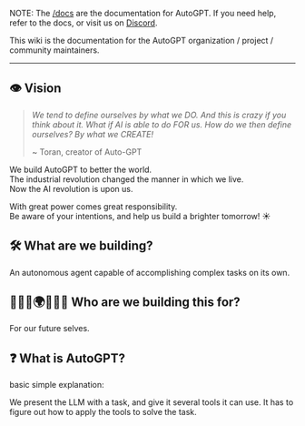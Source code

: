 NOTE: The [/docs](https://docs.agpt.co/) are the documentation for AutoGPT. If you need help, refer to the docs, or visit us on [Discord](https://discord.gg/autogpt).

This wiki is the documentation for the AutoGPT organization / project / community maintainers.

- - -

## 👁️ Vision

> *We tend to define ourselves by what we DO.
  And this is crazy if you think about it.
  What if AI is able to do FOR us.
  How do we then define ourselves?
  By what we CREATE!*
>
> ~ Toran, creator of Auto-GPT

We build AutoGPT to better the world.  
The industrial revolution changed the manner in which we live.  
Now the AI revolution is upon us.  

With great power comes great responsibility.  
Be aware of your intentions, and help us build a brighter tomorrow! ☀️

## 🛠️ What are we building?

An autonomous agent capable of accomplishing complex tasks on its own.

## 🧑‍🤝‍🧑🌍🧑‍🤝‍🧑 Who are we building this for?

For our future selves.

## ❓ What is AutoGPT?

basic simple explanation:

We present the LLM with a task, and give it several tools it can use.
It has to figure out how to apply the tools to solve the task.
